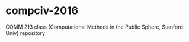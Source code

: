 # compciv-2016
COMM 213 class (Computational Methods in the Public Sphere, Stanford Univ) repository
